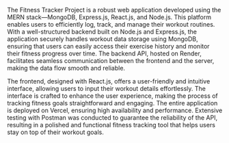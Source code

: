The Fitness Tracker Project is a robust web application developed using the MERN stack—MongoDB, Express.js, React.js, and Node.js. This platform enables users to efficiently log, track, and manage their workout routines. With a well-structured backend built on Node.js and Express.js, the application securely handles workout data storage using MongoDB, ensuring that users can easily access their exercise history and monitor their fitness progress over time. The backend API, hosted on Render, facilitates seamless communication between the frontend and the server, making the data flow smooth and reliable.

The frontend, designed with React.js, offers a user-friendly and intuitive interface, allowing users to input their workout details effortlessly. The interface is crafted to enhance the user experience, making the process of tracking fitness goals straightforward and engaging. The entire application is deployed on Vercel, ensuring high availability and performance. Extensive testing with Postman was conducted to guarantee the reliability of the API, resulting in a polished and functional fitness tracking tool that helps users stay on top of their workout goals.






